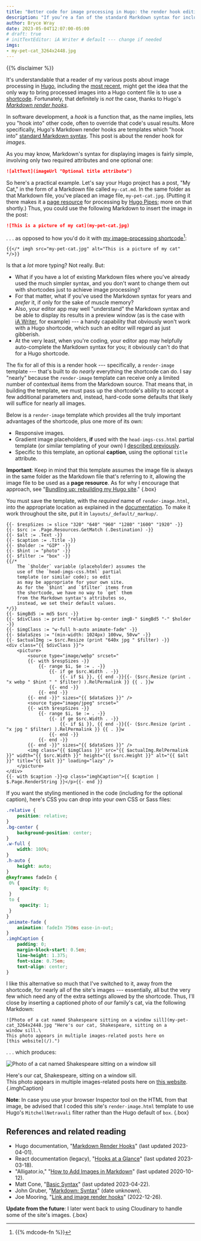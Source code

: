 ```yaml
---
title: "Better code for image processing in Hugo: the render hook edition"
description: "If you’re a fan of the standard Markdown syntax for including an image, this post is for you."
author: Bryce Wray
date: 2023-05-04T12:07:00-05:00
# draft: true
# initTextEditor: iA Writer # default --- change if needed
imgs:
- my-pet-cat_3264x2448.jpg
---
```


{{% disclaimer %}}

It's understandable that a reader of my various posts about image processing in [Hugo](https://gohugo.io), including the [most recent](/posts/2023/04/better-code-image-processing-hugo), might get the idea that the only way to bring processed images into a Hugo content file is to use a [shortcode](https://gohugo.io/templates/shortcode-templates/). Fortunately, that definitely is *not* the case, thanks to Hugo's *[Markdown render hooks](https://gohugo.io/templates/render-hooks/)*.

<!--more-->

In software development, a *hook* is a function that, as the name implies, lets you "hook into" other code, often to override that code's usual results. More specifically, Hugo's Markdown render hooks are templates which "hook into" [standard Markdown syntax](https://daringfireball.net/projects/markdown/syntax). This post is about the render hook for *images*.

As you may know, Markdown's syntax for displaying images is fairly simple, involving only two required attributes and one optional one:

```md
![altText](imageUrl "Optional title attribute")
```

So here's a practical example. Let's say your Hugo project has a post, "My Cat," in the form of a Markdown file called `my-cat.md`. In the same folder as that Markdown file, you've placed an image file, `my-pet-cat.jpg`. (Putting it there makes it a [page resource](https://gohugo.io/content-management/page-resources/) for processing by [Hugo Pipes](https://gohugo.io/hugo-pipes/introduction/); more on that shortly.) Thus, you could use the following Markdown to insert the image in the post:

```md
![This is a picture of my cat](my-pet-cat.jpg)
```

. . . as opposed to how you'd do it with [my image-processing shortcode](/posts/2023/04/better-code-image-processing-hugo/)[^commentsGo]:

[^commentsGo]: {{% mdcode-fn %}}

```go-html-template{bigdiv=true}
{{</* imgh src="my-pet-cat.jpg" alt="This is a picture of my cat" */>}}
```

Is that a *lot* more typing? Not really. But:

- What if you have a lot of existing Markdown files where you've already used the much simpler syntax, and you don't want to change them out with shortcodes just to achieve image processing?
- For that matter, what if you've used the Markdown syntax for years and *prefer* it, if only for the sake of muscle memory?
- Also, your editor app may well "understand" the Markdown syntax and be able to display its results in a preview window (as is the case with [iA Writer](https://ia.net/writer), for example) --- a handy capability that obviously won't work with a Hugo shortcode, which such an editor will regard as just gibberish.
- At the very least, when you're coding, your editor app may helpfully auto-complete the Markdown syntax for you; it obviously can't do that for a Hugo shortcode.

The fix for all of this is a render hook --- specifically, a `render-image` template --- that's built to do *nearly* everything the shortcode can do. I say "nearly" because the `render-image` template can receive only a limited number of contextual items from the Markdown source. That means that, in building the template, we must pass up the shortcode's ability to accept a few additional parameters and, instead, hard-code some defaults that likely will suffice for nearly all images.

Below is a `render-image` template which provides all the truly important advantages of the shortcode, plus one more of its own:

- Responsive images.
- Gradient image placeholders, **if** used with the `head-imgs-css.html` partial template (or similar templating of your own) I [described previously](/posts/2023/04/better-code-image-processing-hugo/#the-code).
- Specific to this template, an optional **caption**, using the optional `title` attribute.

<strong class="red">Important</strong>: Keep in mind that this template assumes the image file is always in the same folder as the Markdown file that's referring to it, allowing the image file to be used as a **page resource**. As for why I encourage that approach, see "[Bundling up: rebuilding my Hugo site](/posts/2022/07/bundling-up-rebuilding-my-hugo-site/)."
{.box}

You must save the template, with the *required* name of `render-image.html`, into the appropriate location as explained in the [documentation](https://gohugo.io/templates/render-hooks/). To make it work throughout the site, put it in `layouts/_default/_markup/`.

```go-html-template{filename="render-image.html" bigdiv=true}
{{- $respSizes := slice "320" "640" "960" "1280" "1600" "1920" -}}
{{- $src := .Page.Resources.GetMatch (.Destination) -}}
{{- $alt := .Text -}}
{{- $caption := .Title -}}
{{- $holder := "GIP" -}}
{{- $hint := "photo" -}}
{{- $filter := "box" -}}
{{/*
	The `$holder` variable (placeholder) assumes the
	use of the `head-imgs-css.html` partial
	template (or similar code); so edit
	as may be appropriate for your own site.
	As for the `$hint` and `$filter` items from
	the shortcode, we have no way to `get` them
	from the Markdown syntax's attributes so,
	instead, we set their default values.
*/}}
{{- $imgBd5 := md5 $src -}}
{{- $divClass := print "relative bg-center imgB-" $imgBd5 "-" $holder -}}
{{- $imgClass := "w-full h-auto animate-fade" -}}
{{- $dataSzes := "(min-width: 1024px) 100vw, 50vw" -}}
{{- $actualImg := $src.Resize (print "640x jpg " $filter) -}}
<div class="{{ $divClass }}">
	<picture>
		<source type="image/webp" srcset="
		{{- with $respSizes -}}
			{{- range $i, $e := . -}}
				{{- if ge $src.Width . -}}
					{{- if $i }}, {{ end -}}{{- ($src.Resize (print . "x webp " $hint " " $filter) ).RelPermalink }} {{ . }}w
				{{- end -}}
			{{- end -}}
		{{- end -}}" sizes="{{ $dataSzes }}" />
		<source type="image/jpeg" srcset="
		{{- with $respSizes -}}
			{{- range $i, $e := . -}}
				{{- if ge $src.Width . -}}
					{{- if $i }}, {{ end -}}{{- ($src.Resize (print . "x jpg " $filter) ).RelPermalink }} {{ . }}w
				{{- end -}}
			{{- end -}}
		{{- end -}}" sizes="{{ $dataSzes }}" />
		<img class="{{ $imgClass }}" src="{{ $actualImg.RelPermalink }}" width="{{ $src.Width }}" height="{{ $src.Height }}" alt="{{ $alt }}" title="{{ $alt }}" loading="lazy" />
	</picture>
</div>
{{- with $caption -}}<p class="imghCaption">{{ $caption | $.Page.RenderString }}</p>{{- end }}
```

If you want the styling mentioned in the code (including for the optional caption), here's CSS you can drop into your own CSS or Sass files:

```css
.relative {
	position: relative;
}
.bg-center {
	background-position: center;
}
.w-full {
	width: 100%;
}
.h-auto {
	height: auto;
}
@keyframes fadeIn {
 0% {
	 opacity: 0;
 }
 to {
	 opacity: 1;
 }
}
.animate-fade {
	animation: fadeIn 750ms ease-in-out;
}
.imghCaption {
	padding: 0;
	margin-block-start: 0.5em;
	line-height: 1.375;
	font-size: 0.75em;
	text-align: center;
}
```

I like this alternative so much that I've switched to it, away from the shortcode, for nearly all of the site's images --- essentially, all but the very few which need any of the extra settings allowed by the shortcode. Thus, I'll close by inserting a captioned photo of *our* family's cat, via the following Markdown:

```md{bigdiv=true}
![Photo of a cat named Shakespeare sitting on a window sill](my-pet-cat_3264x2448.jpg "Here's our cat, Shakespeare, sitting on a window sill.\
This photo appears in multiple images-related posts here on [this website](/).")
```

. . . which produces:

![Photo of a cat named Shakespeare sitting on a window sill](my-pet-cat_3264x2448.jpg)

Here's our cat, Shakespeare, sitting on a window sill.\
This photo appears in multiple images-related posts here on [this website](/).
{.imghCaption}

**Note**: In case you use your browser Inspector tool on the HTML from that image, be advised that I coded this site's `render-image.html` template to use Hugo's `MitchellNetravali` filter rather than the Hugo default of `box`.
{.box}

## References and related reading

- Hugo documentation, "[Markdown Render Hooks](https://gohugo.io/templates/render-hooks/)" (last updated <span class="nobrk">2023-04-01</span>).
- React documentation (legacy), "[Hooks at a Glance](https://legacy.reactjs.org/docs/hooks-overview.html)" (last updated <span class="nobrk">2023-03-18</span>).
- "Alligator.io," "[How to Add Images in Markdown](https://www.digitalocean.com/community/tutorials/markdown-markdown-images)" (last updated <span class="nobrk">2020-10-12</span>).
- Matt Cone, "[Basic Syntax](https://www.markdownguide.org/basic-syntax/)" (last updated <span class="nobrk">2023-04-22</span>).
- John Gruber, "[Markdown: Syntax](https://daringfireball.net/projects/markdown/syntax)" (date unknown).
- Joe Mooring, "[Link and image render hooks](https://www.veriphor.com/articles/link-and-image-render-hooks/)" (<span class="nobrk">2022-12-26</span>).

**Update from the future**: I later went back to using Cloudinary to handle some of the site's images.
{.box}
